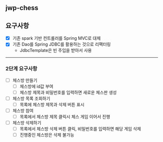 ## jwp-chess

## 요구사항

- [x] 기존 spark 기반 컨트롤러를 Spring MVC로 대체
- [x] 기존 Dao를 Spring JDBC를 활용하는 것으로 리팩터링
    - JdbcTemplate은 빈 주입을 받아서 사용
  
---
### 2단계 요구사항
- [ ] 체스방 만들기
  - [ ] 체스방에 id값 부여
  - [ ] 체스방 제목과 비밀번호를 입력하면 새로운 체스판 생성
- [ ] 체스방 목록 조회하기
  - [ ] 목록에 체스방 제목과 삭제 버튼 표시
- [ ] 체스방 참여
  - [ ] 목록에서 체스방 제목 클릭시 체스 게임 이어서 진행
- [ ] 체스방 삭제하기
  - [ ] 목록에서 체스방 삭제 버튼 클릭, 비밀번호를 입력하면 해당 게임 삭제
  - [ ] 진행중인 체스방은 삭제 불가능
